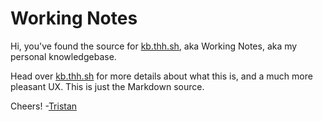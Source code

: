 # Working Notes

Hi, you've found the source for [kb.thh.sh](https://kb.thh.sh), aka Working Notes, aka my personal knowledgebase.

Head over [kb.thh.sh](https://kb.thh.sh) for more details about what this is, and a much more pleasant UX. This is just the Markdown source.

Cheers!  -[Tristan](https://thh.sh)
